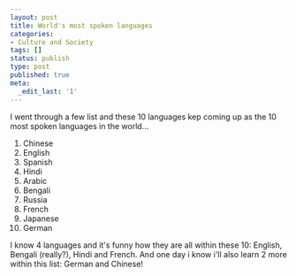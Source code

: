```yaml
---
layout: post
title: World's most spoken languages
categories:
- Culture and Society
tags: []
status: publish
type: post
published: true
meta:
  _edit_last: '1'
---
```

I went through a few list and these 10 languages kep coming up as the 10 most spoken languages in the world...
<ol>
	<li>Chinese</li>
	<li>English</li>
	<li>Spanish <span> </span></li>
	<li>Hindi <span> </span></li>
	<li>Arabic <span> </span></li>
	<li>Bengali </li>
	<li>Russia<span> </span></li>
	<li>French </li>
	<li>Japanese </li>
	<li>German </li>
</ol>
I know 4 languages and it's funny how they are all within these 10: English, Bengali (really?), Hindi and French. And one day i know i'll also learn 2 more within this list: German and Chinese!
